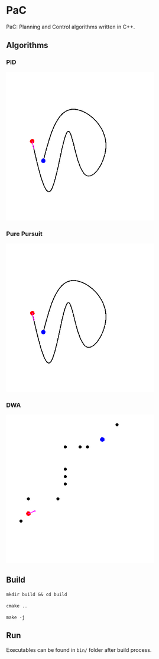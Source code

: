 # PaC
PaC: Planning and Control algorithms written in C++.

## Algorithms

### PID
![](gifs/pid.gif)
### Pure Pursuit
![](gifs/pp.gif)
### DWA
![](gifs/dwa.gif)

## Build

`mkdir build && cd build`

`cmake ..`

`make -j`

## Run

Executables can be found in `bin/` folder after build process.